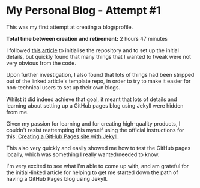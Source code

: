 # My Personal Blog - Attempt #1

This was my first attempt at creating a blog/profile.

**Total time between creation and retirement:** 2 hours 47 minutes

I followed [this article](https://chadbaldwin.net/2021/03/14/how-to-build-a-sql-blog.html) to
initialise the repository and to set up the initial details, but quickly found that many things
that I wanted to tweak were not very obvious from the code.

Upon further investigation, I also found that lots of things had been stripped out of the linked
article's template repo, in order to try to make it easier for non-technical users to set up their
own blogs.

Whilst it did indeed achieve that goal, it meant that lots of details and learning about
setting up a GitHub pages blog using Jekyll were hidden from me.

Given my passion for learning and for creating high-quality products, I couldn't resist reattempting
this myself using the official instructions for this: [Creating a GitHub Pages site with Jekyll](https://docs.github.com/en/pages/setting-up-a-github-pages-site-with-jekyll/creating-a-github-pages-site-with-jekyll).

This also very quickly and easily showed me how to test the GitHub pages locally, which was something
I really wanted/needed to know.

I'm very excited to see what I'm able to come up with, and am grateful for the initial-linked article
for helping to get me started down the path of having a GitHub Pages blog using Jekyll.
